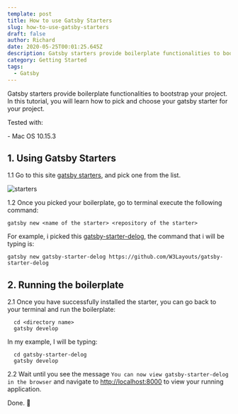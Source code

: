 ```yaml
---
template: post
title: How to use Gatsby Starters
slug: how-to-use-gatsby-starters
draft: false
author: Richard
date: 2020-05-25T00:01:25.645Z
description: Gatsby starters provide boilerplate functionalities to bootstrap your project.
category: Getting Started
tags:
  - Gatsby
---
```

Gatsby starters provide boilerplate functionalities to bootstrap your project. In this tutorial, you will learn how to pick and choose your gatsby starter for your project.

Tested with:

\- Mac OS 10.15.3

## 1. Using Gatsby Starters

1.1 Go to this site [gatsby starters](https://www.gatsbyjs.org/starters/?v=2), and pick one from the list.

![starters](/media/starters.png "starters")

1.2 Once you picked your boilerplate, go to terminal execute the following command:

```
gatsby new <name of the starter> <repository of the starter>
```

For example, i picked this [gatsby-starter-delog](https://www.gatsbyjs.org/starters/W3Layouts/gatsby-starter-delog), the command that i will be typing is:

```
gatsby new gatsby-starter-delog https://github.com/W3Layouts/gatsby-starter-delog
```

## 2. Running the boilerplate

2.1 Once you have successfully installed the starter, you can go back to your terminal and run the boilerplate:

```
  cd <directory name>
  gatsby develop
```

In my example, I will be typing:

```
  cd gatsby-starter-delog
  gatsby develop
```

2.2 Wait until you see the message `You can now view gatsby-starter-delog in the browser` and navigate to <http://localhost:8000> to view your running application.

Done. 🙂